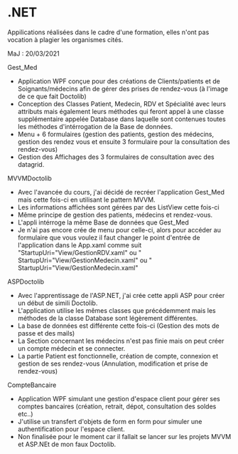 # .NET
Appilications réalisées dans le cadre d'une formation, elles n'ont pas vocation à plagier les organismes cités.

MaJ : 20/03/2021

Gest_Med

- Application WPF conçue pour des créations de Clients/patients et de Soignants/médecins afin de gérer des prises de rendez-vous (à l'image de ce que fait Doctolib)
- Conception des Classes Patient, Medecin, RDV et Spécialité avec leurs attributs mais également leurs méthodes qui feront appel à une classe supplémentaire appelée 
Database dans laquelle sont contenues toutes les méthodes d'intérrogation de la Base de données.
- Menu + 6 formulaires (gestion des patients, gestion des médecins, gestion des rendez vous et ensuite 3 formulaire pour la consultation des rendez-vous)
- Gestion des Affichages des 3 formulaires de consultation avec des datagrid.


MVVMDoctolib

- Avec l'avancée du cours, j'ai décidé de recréer l'application Gest_Med mais cette fois-ci en utilisant le pattern MVVM.
- Les informations affichées sont gérées par des ListView cette fois-ci
- Même principe de gestion des patients, médecins et rendez-vous.
- L'appli intérroge la même Base de données que Gest_Med
- Je n'ai pas encore crée de menu pour celle-ci, alors pour accéder au formulaire que vous voulez il faut changer le point d'entrée de l'application dans le 
App.xaml comme suit   "StartupUri="View/GestionRDV.xaml" ou " StartupUri="View/GestionMedecin.xaml" ou " StartupUri="View/GestionMedecin.xaml"

ASPDoctolib

- Avec l'apprentissage de l'ASP.NET, j'ai crée cette appli ASP pour créer un début de simili Doctolib.
- L'application utilise les mêmes classes que précédemment mais les méthodes de la classe Database sont légèrement différentes.
- La base de données est différente cette fois-ci (Gestion des mots de passe et des mails)
- La Section concernant les médecins n'est pas finie mais on peut créer un compte médecin et se connecter.
- La partie Patient est fonctionnelle, création de compte, connexion et gestion de ses rendez-vous (Annulation, modification et prise de rendez-vous)

CompteBancaire

- Application WPF simulant une gestion d'espace client pour gérer ses comptes bancaires (création, retrait, dépot, consultation des soldes etc..)
- J'utilise un transfert d'objets de form en form pour simuler une authentification pour l'espace client.
- Non finalisée pour le moment car il fallait se lancer sur les projets MVVM et ASP.NEt de mon faux Doctolib.



